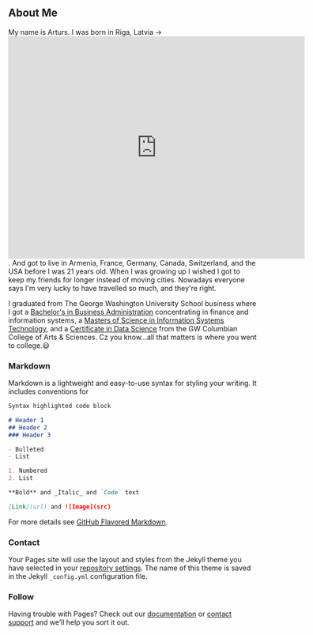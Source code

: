 ## About Me

My name is Arturs. I was born in Riga, Latvia -> <iframe src="https://www.google.com/maps/embed?pb=!1m18!1m12!1m3!1d278360.92585341353!2d23.850081744067825!3d56.97116141078604!2m3!1f0!2f0!3f0!3m2!1i1024!2i768!4f13.1!3m3!1m2!1s0x46eecfb0e5073ded%3A0x400cfcd68f2fe30!2sRiga%2C+Latvia!5e0!3m2!1sen!2sus!4v1501877805075" width="600" height="450" frameborder="0" style="border:0" allowfullscreen>test</iframe>. And got to live in Armenia, France, Germany, Canada, Switzerland, and the USA before I was 21 years old. When I was growing up I wished I got to keep my friends for longer instead of moving cities. Nowadays everyone says I'm very lucky to have travelled so much, and they're right.

I graduated from The George Washington University School business where I got a [Bachelor's in Business Administration](https://business.gwu.edu/academics/programs/undergraduate/bba) concentrating in finance and information systems, a [Masters of Science in Information Systems Technology](https://business.gwu.edu/academics/programs/specialized-masters/msist), and a [Certificate in Data Science](https://datasci.columbian.gwu.edu/) from the GW Columbian College of Arts & Sciences. Cz you know...all that matters is where you went to college.:smiley:

### Markdown

Markdown is a lightweight and easy-to-use syntax for styling your writing. It includes conventions for

```markdown
Syntax highlighted code block

# Header 1
## Header 2
### Header 3

- Bulleted
- List

1. Numbered
2. List

**Bold** and _Italic_ and `Code` text

[Link](url) and ![Image](src)
```

For more details see [GitHub Flavored Markdown](https://guides.github.com/features/mastering-markdown/).

### Contact

Your Pages site will use the layout and styles from the Jekyll theme you have selected in your [repository settings](https://github.com/ArtursO/arturso/settings). The name of this theme is saved in the Jekyll `_config.yml` configuration file.

### Follow

Having trouble with Pages? Check out our [documentation](https://help.github.com/categories/github-pages-basics/) or [contact support](https://github.com/contact) and we’ll help you sort it out.
